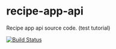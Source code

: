 # recipe-app-api
Recipe app api source code. (test tutorial)

[![Build Status](https://travis-ci.com/inconnu259/recipe-app-api.svg?branch=master)](https://travis-ci.com/inconnu259/recipe-app-api)
